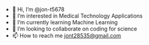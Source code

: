 - 👋 Hi, I’m @jon-t5678
- 👀 I’m interested in Medical Technology Applications
- 🌱 I’m currently learning Machine Learning
- 💞️ I’m looking to collaborate on coding for science
- 📫 How to reach me jont28535@gmail.com

<!---
jon-t5678/jon-t5678 is a ✨ special ✨ repository because its `README.md` (this file) appears on your GitHub profile.
You can click the Preview link to take a look at your changes.
--->

